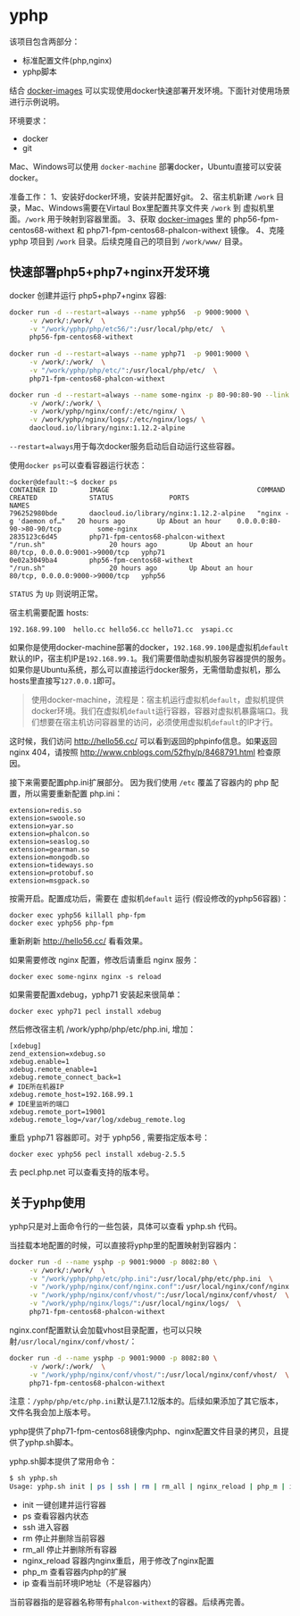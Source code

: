 # yphp

该项目包含两部分：
- 标准配置文件(php,nginx)
- yphp脚本

结合 [docker-images](https://github.com/52fhy/docker-images) 可以实现使用docker快速部署开发环境。下面针对使用场景进行示例说明。


环境要求：

- docker 
- git 

Mac、Windows可以使用 `docker-machine` 部署docker，Ubuntu直接可以安装docker。

准备工作：
1、安装好docker环境，安装并配置好git。
2、宿主机新建 `/work` 目录，Mac、Windows需要在Virtaul Box里配置共享文件夹 `/work` 到 虚拟机里面。`/work` 用于映射到容器里面。
3、获取 [docker-images](https://github.com/52fhy/docker-images) 里的 php56-fpm-centos68-withext 和 php71-fpm-centos68-phalcon-withext 镜像。
4、克隆 yphp 项目到 `/work` 目录。后续克隆自己的项目到 `/work/www/` 目录。

## 快速部署php5+php7+nginx开发环境

docker 创建并运行 php5+php7+nginx 容器:
``` bash
docker run -d --restart=always --name yphp56  -p 9000:9000 \
     -v /work/:/work/  \
     -v "/work/yphp/php/etc56/":/usr/local/php/etc/  \
     php56-fpm-centos68-withext
     
docker run -d --restart=always --name yphp71  -p 9001:9000 \
     -v /work/:/work/  \
     -v "/work/yphp/php/etc/":/usr/local/php/etc/  \
     php71-fpm-centos68-phalcon-withext

docker run -d --restart=always --name some-nginx -p 80-90:80-90 --link yphp56 --link yphp \
     -v /work/:/work/ \
     -v /work/yphp/nginx/conf/:/etc/nginx/ \
     -v /work/yphp/nginx/logs/:/etc/nginx/logs/ \
     daocloud.io/library/nginx:1.12.2-alpine
```

`--restart=always`用于每次docker服务启动后自动运行这些容器。

使用`docker ps`可以查看容器运行状态：
``` 
docker@default:~$ docker ps
CONTAINER ID        IMAGE                                     COMMAND                  CREATED             STATUS              PORTS                            NAMES
796252980bde        daocloud.io/library/nginx:1.12.2-alpine   "nginx -g 'daemon of…"   20 hours ago        Up About an hour    0.0.0.0:80-90->80-90/tcp         some-nginx
2835123c6d45        php71-fpm-centos68-phalcon-withext        "/run.sh"                20 hours ago        Up About an hour    80/tcp, 0.0.0.0:9001->9000/tcp   yphp71
0e02a3049ba4        php56-fpm-centos68-withext                "/run.sh"                20 hours ago        Up About an hour    80/tcp, 0.0.0.0:9000->9000/tcp   yphp56
```
`STATUS` 为 `Up` 则说明正常。

宿主机需要配置 hosts:
```
192.168.99.100  hello.cc hello56.cc hello71.cc  ysapi.cc
```
如果你是使用docker-machine部署的docker，`192.168.99.100`是虚拟机`default`默认的IP，宿主机IP是`192.168.99.1`。我们需要借助虚拟机服务容器提供的服务。
如果你是Ubuntu系统，那么可以直接运行docker服务，无需借助虚拟机，那么 hosts里直接写`127.0.0.1`即可。

>使用docker-machine，流程是：宿主机运行虚拟机`default`，虚拟机提供docker环境。我们在虚拟机`default`运行容器，容器对虚拟机暴露端口。我们想要在宿主机访问容器里的访问，必须使用虚拟机`default`的IP才行。

这时候，我们访问 http://hello56.cc/ 可以看到返回的phpinfo信息。如果返回 nginx 404，请按照 http://www.cnblogs.com/52fhy/p/8468791.html 检查原因。

接下来需要配置php.ini扩展部分。
因为我们使用 `/etc` 覆盖了容器内的 php 配置，所以需要重新配置 php.ini：
```
extension=redis.so
extension=swoole.so
extension=yar.so
extension=phalcon.so
extension=seaslog.so
extension=gearman.so
extension=mongodb.so
extension=tideways.so
extension=protobuf.so
extension=msgpack.so
```

按需开启。配置成功后，需要在 虚拟机`default` 运行 (假设修改的yphp56容器)：
```
docker exec yphp56 killall php-fpm
docker exec yphp56 php-fpm
```

重新刷新 http://hello56.cc/ 看看效果。

如果需要修改 nginx 配置，修改后请重启 nginx 服务：
```
docker exec some-nginx nginx -s reload
```

如果需要配置xdebug，yphp71 安装起来很简单：
```
docker exec yphp71 pecl install xdebug
```
然后修改宿主机 /work/yphp/php/etc/php.ini, 增加：
```
[xdebug]
zend_extension=xdebug.so
xdebug.enable=1
xdebug.remote_enable=1
xdebug.remote_connect_back=1
# IDE所在机器IP
xdebug.remote_host=192.168.99.1
# IDE里监听的端口
xdebug.remote_port=19001
xdebug.remote_log=/var/log/xdebug_remote.log
```

重启 yphp71 容器即可。对于 yphp56 , 需要指定版本号：
```
docker exec yphp56 pecl install xdebug-2.5.5
```
去 pecl.php.net 可以查看支持的版本号。

## 关于yphp使用

yphp只是对上面命令行的一些包装，具体可以查看 yphp.sh 代码。

当挂载本地配置的时候，可以直接将yphp里的配置映射到容器内：
``` bash
docker run -d --name ysphp -p 9001:9000 -p 8082:80 \
	 -v /work/:/work/  \
	 -v "/work/yphp/php/etc/php.ini":/usr/local/php/etc/php.ini  \
	 -v "/work/yphp/nginx/conf/nginx.conf":/usr/local/nginx/conf/nginx.conf  \
	 -v "/work/yphp/nginx/conf/vhost/":/usr/local/nginx/conf/vhost/  \
	 -v "/work/yphp/nginx/logs/":/usr/local/nginx/logs/  \
	 php71-fpm-centos68-phalcon-withext
```

nginx.conf配置默认会加载vhost目录配置，也可以只映射`/usr/local/nginx/conf/vhost/`：
``` bash
docker run -d --name ysphp -p 9001:9000 -p 8082:80 \
	 -v /work/:/work/  \
	 -v "/work/yphp/nginx/conf/vhost/":/usr/local/nginx/conf/vhost/  \
	 php71-fpm-centos68-phalcon-withext
```

注意：`/yphp/php/etc/php.ini`默认是7.1.12版本的。后续如果添加了其它版本，文件名我会加上版本号。

yphp提供了php71-fpm-centos68镜像内php、nginx配置文件目录的拷贝，且提供了yphp.sh脚本。

yphp.sh脚本提供了常用命令：

``` bash
$ sh yphp.sh
Usage: yphp.sh init | ps | ssh | rm | rm_all | nginx_reload | php_m | ip
```

- init 一键创建并运行容器
- ps 查看容器内状态
- ssh 进入容器
- rm 停止并删除当前容器
- rm_all 停止并删除所有容器
- nginx_reload 容器内nginx重启，用于修改了nginx配置
- php_m 查看容器内php的扩展
- ip 查看当前环境IP地址（不是容器内）

当前容器指的是容器名称带有`phalcon-withext`的容器。后续再完善。

